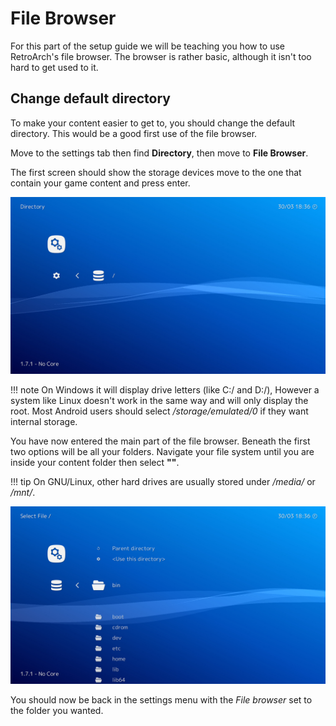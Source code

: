 # File Browser

For this part of the setup guide we will be teaching you how to use RetroArch's file browser. The browser is rather basic, although it isn't too hard to get used to it.

## Change default directory

To make your content easier to get to, you should change the default directory. This would be a good first use of the file browser.

Move to the settings tab then find **Directory**, then move to **File Browser**. 

The first screen should show the storage devices move to the one that contain your game content and press enter.

![Storage Devices](../image/gui/pc/directory1.jpg)

!!! note
    On Windows it will display drive letters (like C:/ and D:/), However a system like Linux doesn't work in the same way and will only display the root. Most Android users should select */storage/emulated/0* if they want internal storage.

You have now entered the main part of the file browser. Beneath the first two options will be all your folders. Navigate your file system until you are inside your content folder then select **"<Use this directory>"**.

!!! tip
    On GNU/Linux, other hard drives are usually stored under */media/* or */mnt/*.

![File System](../image/gui/pc/directory2.jpg)

You should now be back in the settings menu with the *File browser* set to the folder you wanted.
